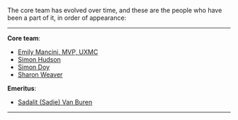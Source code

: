 The core team has evolved over time, and these are the people who have been a part of it, in order of appearance:

---

**Core team**:

- [Emily Mancini, MVP, UXMC](https://www.linkedin.com/in/eemancini/)
- [Simon Hudson](https://www.linkedin.com/in/simonjhudson/)
- [Simon Doy](https://www.linkedin.com/in/simondoy/)
- [Sharon Weaver](https://www.linkedin.com/in/sharonweaver/)

**Emeritus**:

- [Sadalit (Sadie) Van Buren](https://www.linkedin.com/in/sadalit/)

---
